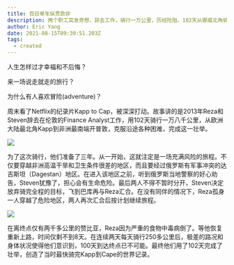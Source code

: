 ```yaml
---
title: 百日单车纵贯欧非
description: 两个职工突发奇想，辞去工作，骑行一万公里，历经险阻，102天从挪威北角骑到南非开普敦，差点打破百日最快纪录。
author: Eric Yang
date: 2021-08-15T09:39:51.203Z
tags:
  - created
---
```

人生怎样过才幸福和不后悔？

来一场说走就走的旅行？

为什么有人喜欢冒险(adventure)？

周末看了Netflix的纪录片Kapp to Cap，被深深打动。故事讲的是2013年Reza和Steven辞去在伦敦的Finance Analyst工作，用102天骑行一万八千公里，从欧洲大陆最北角Kapp到非洲最南端开普敦，克服沿途各种困难，完成这一壮举。

![](/static/img/kapp-cap.gif)

为了这次骑行，他们准备了三年。从一开始，这就注定是一场充满风险的旅程。不仅要穿越非洲高温干旱和卫生条件很差的地区，而且要经过俄罗斯有军事冲突的达吉斯坦（Dagestan）地区。在进入该地区之前，听到俄罗斯当地警察的好心劝告，Steven犹豫了，担心会有生命危险。最后两人不得不暂时分开，Steven决定放弃骑完全程的目标，飞到巴库再与Reza汇合。在没有同伴的情况下，Reza孤身一人穿越了危险地区，两人再次汇合后按计划继续旅程。

![](/static/img/kapp-cape-map.gif)

在离终点仅有两千多公里的赞比亚，Reza因为严重的食物中毒病倒了。等他恢复重新上路，时间仅剩不到8天。在连续两天每天骑行250多公里后，极差的路况和身体状况使得他们意识到，100天到达终点已不可能。最终他们用了102天完成了壮举，创造了当时最快骑完Kapp到Cape的世界记录。